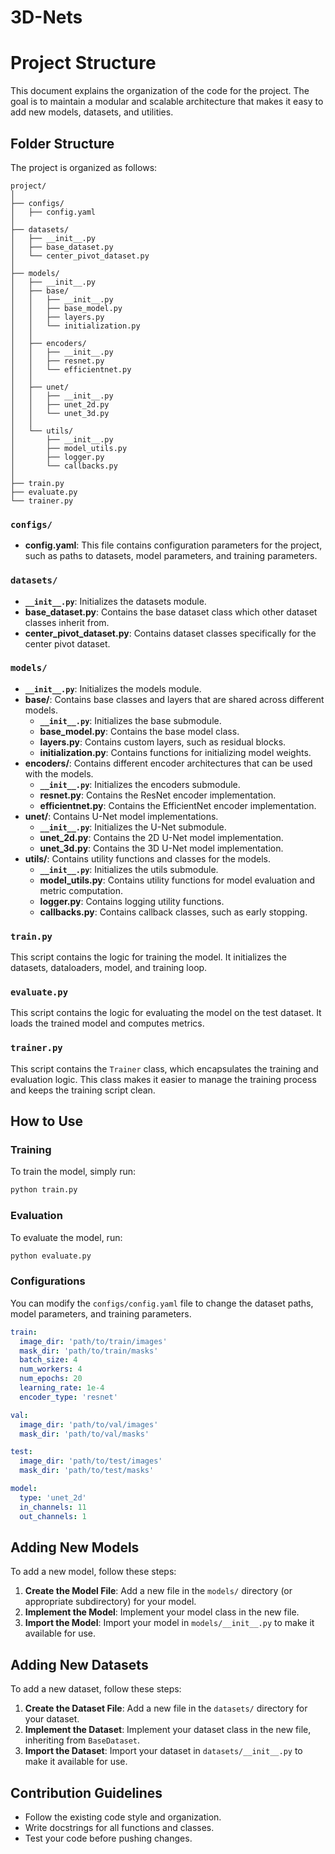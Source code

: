 # 3D-Nets

# Project Structure

This document explains the organization of the code for the project. The goal is to maintain a modular and scalable architecture that makes it easy to add new models, datasets, and utilities.

## Folder Structure

The project is organized as follows:

```
project/
│
├── configs/
│   ├── config.yaml
│
├── datasets/
│   ├── __init__.py
│   ├── base_dataset.py
│   └── center_pivot_dataset.py
│
├── models/
│   ├── __init__.py
│   ├── base/
│   │   ├── __init__.py
│   │   ├── base_model.py
│   │   ├── layers.py
│   │   └── initialization.py
│   │
│   ├── encoders/
│   │   ├── __init__.py
│   │   ├── resnet.py
│   │   └── efficientnet.py
│   │
│   ├── unet/
│   │   ├── __init__.py
│   │   ├── unet_2d.py
│   │   └── unet_3d.py
│   │
│   └── utils/
│       ├── __init__.py
│       ├── model_utils.py
│       ├── logger.py
│       └── callbacks.py
│
├── train.py
├── evaluate.py
└── trainer.py
```

### `configs/`

- **config.yaml**: This file contains configuration parameters for the project, such as paths to datasets, model parameters, and training parameters.

### `datasets/`

- **`__init__.py`**: Initializes the datasets module.
- **base_dataset.py**: Contains the base dataset class which other dataset classes inherit from.
- **center_pivot_dataset.py**: Contains dataset classes specifically for the center pivot dataset.

### `models/`

- **`__init__.py`**: Initializes the models module.
- **base/**: Contains base classes and layers that are shared across different models.
  - **`__init__.py`**: Initializes the base submodule.
  - **base_model.py**: Contains the base model class.
  - **layers.py**: Contains custom layers, such as residual blocks.
  - **initialization.py**: Contains functions for initializing model weights.
- **encoders/**: Contains different encoder architectures that can be used with the models.
  - **`__init__.py`**: Initializes the encoders submodule.
  - **resnet.py**: Contains the ResNet encoder implementation.
  - **efficientnet.py**: Contains the EfficientNet encoder implementation.
- **unet/**: Contains U-Net model implementations.
  - **`__init__.py`**: Initializes the U-Net submodule.
  - **unet_2d.py**: Contains the 2D U-Net model implementation.
  - **unet_3d.py**: Contains the 3D U-Net model implementation.
- **utils/**: Contains utility functions and classes for the models.
  - **`__init__.py`**: Initializes the utils submodule.
  - **model_utils.py**: Contains utility functions for model evaluation and metric computation.
  - **logger.py**: Contains logging utility functions.
  - **callbacks.py**: Contains callback classes, such as early stopping.

### `train.py`

This script contains the logic for training the model. It initializes the datasets, dataloaders, model, and training loop.

### `evaluate.py`

This script contains the logic for evaluating the model on the test dataset. It loads the trained model and computes metrics.

### `trainer.py`

This script contains the `Trainer` class, which encapsulates the training and evaluation logic. This class makes it easier to manage the training process and keeps the training script clean.

## How to Use

### Training

To train the model, simply run:

```bash
python train.py
```

### Evaluation

To evaluate the model, run:

```bash
python evaluate.py
```

### Configurations

You can modify the `configs/config.yaml` file to change the dataset paths, model parameters, and training parameters.

```yaml
train:
  image_dir: 'path/to/train/images'
  mask_dir: 'path/to/train/masks'
  batch_size: 4
  num_workers: 4
  num_epochs: 20
  learning_rate: 1e-4
  encoder_type: 'resnet'

val:
  image_dir: 'path/to/val/images'
  mask_dir: 'path/to/val/masks'

test:
  image_dir: 'path/to/test/images'
  mask_dir: 'path/to/test/masks'

model:
  type: 'unet_2d'
  in_channels: 11
  out_channels: 1
```

## Adding New Models

To add a new model, follow these steps:

1. **Create the Model File**: Add a new file in the `models/` directory (or appropriate subdirectory) for your model.
2. **Implement the Model**: Implement your model class in the new file.
3. **Import the Model**: Import your model in `models/__init__.py` to make it available for use.

## Adding New Datasets

To add a new dataset, follow these steps:

1. **Create the Dataset File**: Add a new file in the `datasets/` directory for your dataset.
2. **Implement the Dataset**: Implement your dataset class in the new file, inheriting from `BaseDataset`.
3. **Import the Dataset**: Import your dataset in `datasets/__init__.py` to make it available for use.

## Contribution Guidelines

- Follow the existing code style and organization.
- Write docstrings for all functions and classes.
- Test your code before pushing changes.
